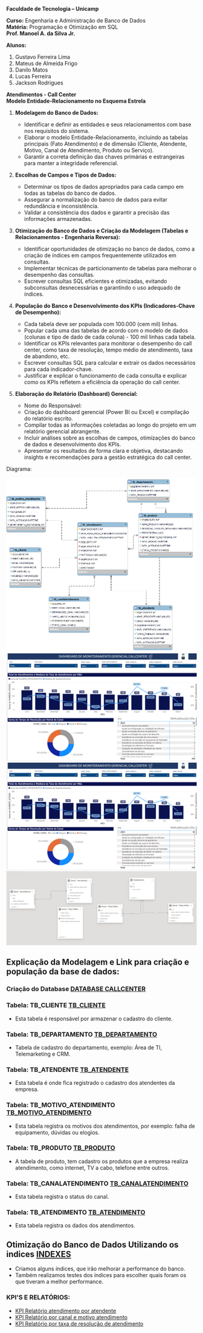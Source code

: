 **Faculdade de Tecnologia – Unicamp**

**Curso:** Engenharia e Administração de Banco de Dados  
**Matéria:** Programação e Otimização em SQL  
**Prof. Manoel A. da Silva Jr.**

**Alunos:**
1. Gustavo Ferreira Lima
2. Mateus de Almeida Frigo
3. Danilo Matos
4. Lucas Ferreira
5. Jackson Rodrigues

**Atendimentos - Call Center**  
**Modelo Entidade-Relacionamento no Esquema Estrela**

1. **Modelagem do Banco de Dados:**
    
    - Identificar e definir as entidades e seus relacionamentos com base nos requisitos do sistema.
    - Elaborar o modelo Entidade-Relacionamento, incluindo as tabelas principais (Fato Atendimento) e de dimensão (Cliente, Atendente, Motivo, Canal de Atendimento, Produto ou Serviço).
    - Garantir a correta definição das chaves primárias e estrangeiras para manter a integridade referencial.

2. **Escolhas de Campos e Tipos de Dados:**
    
    - Determinar os tipos de dados apropriados para cada campo em todas as tabelas do banco de dados.
    - Assegurar a normalização do banco de dados para evitar redundância e inconsistência.
    - Validar a consistência dos dados e garantir a precisão das informações armazenadas.

3. **Otimização do Banco de Dados e Criação da Modelagem (Tabelas e Relacionamentos - Engenharia Reversa):**
    
    - Identificar oportunidades de otimização no banco de dados, como a criação de índices em campos frequentemente utilizados em consultas.
    - Implementar técnicas de particionamento de tabelas para melhorar o desempenho das consultas.
    - Escrever consultas SQL eficientes e otimizadas, evitando subconsultas desnecessárias e garantindo o uso adequado de índices.

4. **População do Banco e Desenvolvimento dos KPIs (Indicadores-Chave de Desempenho):**
    
    - Cada tabela deve ser populada com 100.000 (cem mil) linhas.
    - Popular cada uma das tabelas de acordo com o modelo de dados (colunas e tipo de dado de cada coluna) - 100 mil linhas cada tabela.
    - Identificar os KPIs relevantes para monitorar o desempenho do call center, como taxa de resolução, tempo médio de atendimento, taxa de abandono, etc.
    - Escrever consultas SQL para calcular e extrair os dados necessários para cada indicador-chave.
    - Justificar e explicar o funcionamento de cada consulta e explicar como os KPIs refletem a eficiência da operação do call center.

5. **Elaboração do Relatório (Dashboard) Gerencial:**
    
    - Nome do Responsável:
    - Criação do dashboard gerencial (Power BI ou Excel) e compilação do relatório escrito.
    - Compilar todas as informações coletadas ao longo do projeto em um relatório gerencial abrangente.
    - Incluir análises sobre as escolhas de campos, otimizações do banco de dados e desenvolvimento dos KPIs.
    - Apresentar os resultados de forma clara e objetiva, destacando insights e recomendações para a gestão estratégica do call center.

Diagrama:


![Modelagem](https://github.com/jacksonwsup/bancodedados/blob/main/DiagramaV2.png)
![KPI'S](https://github.com/jacksonwsup/bancodedados/blob/main/KPIS.png)
![TP_MEDIO](https://github.com/jacksonwsup/bancodedados/blob/main/KPIS.png)
![Modelo_Querys](https://github.com/jacksonwsup/bancodedados/blob/main/Modelo_Querys.png)



## Explicação da Modelagem e Link para criação e população da base de dados:

### Criação do Database [DATABASE CALLCENTER](https://github.com/jacksonwsup/bancodedados/blob/main/Create_Database.sql) 

### Tabela: TB_CLIENTE [TB_CLIENTE](https://github.com/jacksonwsup/bancodedados/blob/main/CALLCENTER_TB_CLIENTE.sql) 

- Esta tabela é responsável por armazenar o cadastro do cliente.

### Tabela: TB_DEPARTAMENTO [TB_DEPARTAMENTO](https://github.com/jacksonwsup/bancodedados/blob/main/CALLCENTER_TB_DEPARTAMENTO.sql) 

- Tabela de cadastro do departamento, exemplo: Área de TI, Telemarketing e CRM.

### Tabela: TB_ATENDENTE [TB_ATENDENTE](https://github.com/jacksonwsup/bancodedados/blob/main/CALLCENTER_TB_ATENDENTE.sql) 

- Esta tabela é onde fica registrado o cadastro dos atendentes da empresa.

### Tabela: TB_MOTIVO_ATENDIMENTO [TB_MOTIVO_ATENDIMENTO](https://github.com/jacksonwsup/bancodedados/blob/main/CALLCENTER_TB_MOTIVO_ATENDIMENTO.sql) 

- Esta tabela registra os motivos dos atendimentos, por exemplo: falha de equipamento, dúvidas ou elogios.

### Tabela: TB_PRODUTO [TB_PRODUTO](https://github.com/jacksonwsup/bancodedados/blob/main/CALLCENTER_TB_PRODUTO.sql) 

- A tabela de produto, tem cadastro os produtos que a empresa realiza atendimento, como internet, TV a cabo, telefone entre outros.

### Tabela: TB_CANALATENDIMENTO [TB_CANALATENDIMENTO](https://github.com/jacksonwsup/bancodedados/blob/main/CALLCENTER_TB_CANALATENDIMENTO.sql)

- Esta tabela registra o status do canal. 

### Tabela: TB_ATENDIMENTO [TB_ATENDIMENTO](https://github.com/jacksonwsup/bancodedados/blob/main/CALLCENTER_TB_ATENDIMENTO.sql)

- Esta tabela registra os dados dos atendimentos.

## Otimização do Banco de Dados Utilizando os indices [INDEXES](https://github.com/jacksonwsup/bancodedados/blob/main/Create_Index.sql) 

- Criamos alguns índices, que irão melhorar a performance do banco.
- Também realizamos testes dos índices para escolher quais foram os que tiveram a melhor performance.


### KPI'S E RELATÓRIOS:

- [KPI Relatório atendimento por atendente](https://github.com/jacksonwsup/bancodedados/blob/main/relatorio_kpi_Atendimentos.sql)
- [KPI Relatório por canal e motivo atendimento](https://github.com/jacksonwsup/bancodedados/blob/main/relatorio_kpi_Atendimentos.sql)
- [KPI Relatório por taxa de resolução de atendimento](https://github.com/jacksonwsup/bancodedados/blob/main/relatorio_kpi_taxa_resolucao_atendimentos.sql)

